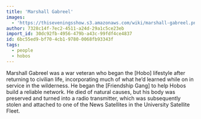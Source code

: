 ```yaml
---
title: 'Marshall Gabreel'
images:
  - 'https://thiseveningsshow.s3.amazonaws.com/wiki/marshall-gabreel.png'
author: 7328c14f-7ec2-4511-a24d-29a1c5ce23eb
import_id: 30dc92fb-4956-479b-a43c-99fdf4ce4837
id: 6bc55ed9-bf70-4cb1-9780-0068fb93343f
tags:
  - people
  - hobos
---
```

Marshall Gabreel was a war veteran who began the [Hobo] lifestyle after returning to civilian life, incorporating much of what he’d learned while on in service in the wilderness. He began the [Friendship Gang] to help Hobos build a reliable network. He died of natural causes, but his body was preserved and turned into a radio transmitter, which was subsequently stolen and attached to one of the News Satellites in the University Satellite Fleet.